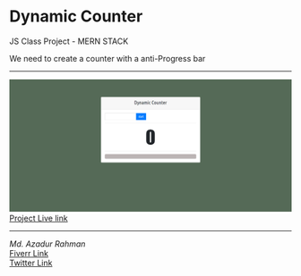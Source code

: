 # Dynamic Counter
JS Class Project - MERN STACK

We need to create a counter with a anti-Progress bar

- - - 
![Prject Image](dynamic_counter.png)
[Project Live link](https://cpazad.github.io/dynamic_counter/)
- - -
*Md. Azadur Rahman* <br>
[Fiverr Link](https://www.fiverr.com/cpazad)<br>
[Twitter Link](https://twitter.com/freedombyte)